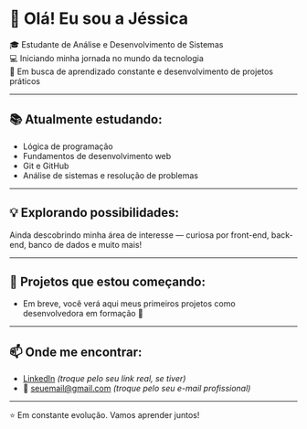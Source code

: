 # 👋 Olá! Eu sou a Jéssica

🎓 Estudante de Análise e Desenvolvimento de Sistemas  
💻 Iniciando minha jornada no mundo da tecnologia  
🚀 Em busca de aprendizado constante e desenvolvimento de projetos práticos

---

## 📚 Atualmente estudando:
- Lógica de programação
- Fundamentos de desenvolvimento web
- Git e GitHub
- Análise de sistemas e resolução de problemas

---

## 💡 Explorando possibilidades:
Ainda descobrindo minha área de interesse — curiosa por front-end, back-end, banco de dados e muito mais!

---

## 📂 Projetos que estou começando:
- Em breve, você verá aqui meus primeiros projetos como desenvolvedora em formação 🚀

---

## 📫 Onde me encontrar:
- [LinkedIn](https://linkedin.com/in/seulink) *(troque pelo seu link real, se tiver)*
- 📧 seuemail@gmail.com *(troque pelo seu e-mail profissional)*

---

⭐ Em constante evolução. Vamos aprender juntos!
